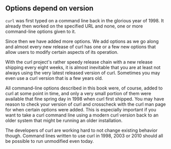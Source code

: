 ## Options depend on version

`curl` was first typed on a command line back in the glorious year of 1998. It
already then worked on the specified URL and none, one or more command-line
options given to it.

Since then we have added more options. We add options as we go along and
almost every new release of curl has one or a few new options that allow users
to modify certain aspects of its operation.

With the curl project's rather speedy release chain with a new release
shipping every eight weeks, it is almost inevitable that you are at least not
always using the very latest released version of curl. Sometimes you may even
use a curl version that is a few years old.

All command-line options described in this book were, of course, added to curl
at some point in time, and only a very small portion of them were available
that fine spring day in 1998 when curl first shipped. You may have reason to
check your version of curl and crosscheck with the curl man page for when
certain options were added. This is especially important if you want to take a
curl command line using a modern curl version back to an older system that
might be running an older installation.

The developers of curl are working hard to not change existing behavior
though. Command lines written to use curl in 1998, 2003 or 2010 should all be
possible to run unmodified even today.
